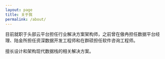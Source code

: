 ```yaml
---
layout: page
title: 关于我
permalink: /about/
---
```


目前就职于头部云平台担任行业解决方案架构师，之前曾在傲冉担任数据平台经理、陆金所担任资深数据开发工程师和在群硕担任软件咨询工程师。

擅长设计和架构现代数据栈的相关解决方案。
